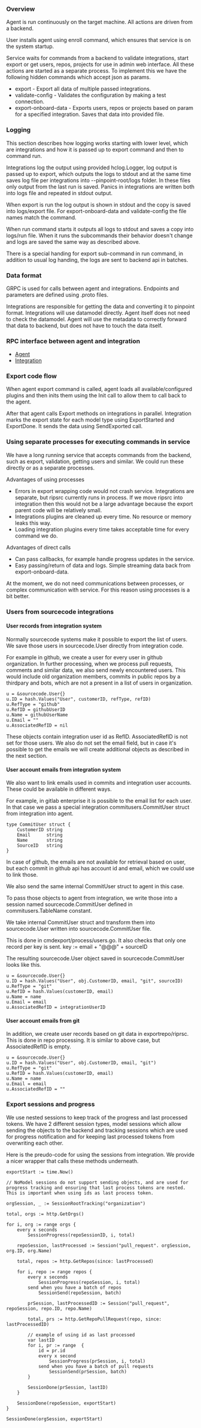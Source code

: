 ### Overview
Agent is run continuously on the target machine. All actions are driven from a backend.

User installs agent using enroll command, which ensures that service is on the system startup.

Service waits for commands from a backend to validate integrations, start export or get users, repos, projects for use in admin web interface. All these actions are started as a separate process. To implement this we have the following hidden commands which accept json as params.

- export - Export all data of multiple passed integrations.
- validate-config - Validates the configuration by making a test connection.
- export-onboard-data - Exports users, repos or projects based on param for a specified integration. Saves that data into provided file.

### Logging
This section describes how logging works starting with lower level, which are integrations and how it is passed up to export command and then to command run.

Integrations log the output using provided hclog.Logger, log output is passed up to export, which outputs the logs to stdout and at the same time saves log file per integrations into --pinpoint-root/logs folder. In these files only output from the last run is saved. Panics in integrations are written both into logs file and repeated in stdout output.

When export is run the log output is shown in stdout and the copy is saved into logs/export file. For export-onboard-data and validate-config the file names match the command.

When run command starts it outputs all logs to stdout and saves a copy into logs/run file. When it runs the subcommands their behavior doesn't change and logs are saved the same way as described above.

There is a special handing for export sub-command in run command, in addition to usual log handing, the logs are sent to backend api in batches.

### Data format
GRPC is used for calls between agent and integrations. Endpoints and parameters are defined using .proto files.

Integrations are responsible for getting the data and converting it to pinpoint format. Integrations will use datamodel directly. Agent itself does not need to check the datamodel. Agent will use the metadata to correctly forward that data to backend, but does not have to touch the data itself.

### RPC interface between agent and integration
- [Agent](https://github.com/pinpt/agent/blob/master/rpcdef/agent.go)
- [Integration](https://github.com/pinpt/agent/blob/master/rpcdef/integration.go)

### Export code flow
When agent export command is called, agent loads all available/configured plugins and then inits them using the Init call to allow them to call back to the agent.

After that agent calls Export methods on integrations in parallel. Integration marks the export state for each model type using ExportStarted and ExportDone. It sends the data using SendExported call.

### Using separate processes for executing commands in service
We have a long running service that accepts commands from the backend, such as export, validation, getting users and similar. We could run these directly or as a separate processes.

Advantages of using processes
- Errors in export wrapping code would not crash service. Integrations are separate, but ripsrc currently runs in process. If we move ripsrc into integration then this would not be a large advantage because the export parent code will be relatively small.
- Integrations plugins are cleaned up every time. No resource or memory leaks this way.
- Loading integration plugins every time takes acceptable time for every command we do.

Advantages of direct calls
- Can pass callbacks, for example handle progress updates in the service.
- Easy passing/return of data and logs. Simple streaming data back from export-onboard-data.

At the moment, we do not need communications between processes, or complex communication with service. For this reason using processes is a bit better.

### Users from sourcecode integrations

#### User records from integration system

Normally sourcecode systems make it possible to export the list of users. We save those users in sourcecode.User directly from integration code.

For example in github, we create a user for every user in github organization. In further processing, when we process pull requests, comments and similar data, we also send newly encountered users. This would include old organization members, commits in public repos by a thirdpary and bots, which are not a present in a list of users in organization.

```
u = &sourcecode.User{}
u.ID = hash.Values("User", customerID, refType, refID)
u.RefType = "github"
u.RefID = githubUserID
u.Name = githubUserName
u.Email = ""
u.AssociatedRefID = nil
```

These objects contain integration user id as RefID. AssociatedRefID is not set for those users. We also do not set the email field, but in case it's possible to get the emails we will create additional objects as described in the next section.

#### User account emails from integration system

We also want to link emails used in commits and integration user accounts. These could be available in different ways.

For example, in gitlab enterprise it is possible to the email list for each user. In that case we pass a special integration commitusers.CommitUser struct from integration into agent.

```
type CommitUser struct {
	CustomerID string
	Email      string
	Name       string
	SourceID   string
}
```

In case of github, the emails are not available for retrieval based on user, but each commit in github api has account id and email, which we could use to link those.

We also send the same internal CommitUser struct to agent in this case.

To pass those objects to agent from integration, we write those into a session named sourcecode.CommitUser defined in commitusers.TableName constant. 

We take internal CommitUser struct and transform them into sourcecode.User written into sourcecode.CommitUser file.

This is done in cmdexport/process/users.go. It also checks that only one record per key is sent. key := email + "@@@" + sourceID

The resulting sourcecode.User object saved in sourcecode.CommitUser looks like this.

```
u = &sourcecode.User{}
u.ID = hash.Values("User", obj.CustomerID, email, "git", sourceID)
u.RefType = "git"
u.RefID = hash.Values(customerID, email)
u.Name = name
u.Email = email
u.AssociatedRefID = integrationUserID
```

#### User account emails from git

In addition, we create user records based on git data in exportrepo/riprsc. This is done in repo processing. It is similar to above case, but AssociatedRefID is empty.

```
u = &sourcecode.User{}
u.ID = hash.Values("User", obj.CustomerID, email, "git")
u.RefType = "git"
u.RefID = hash.Values(customerID, email)
u.Name = name
u.Email = email
u.AssociatedRefID = ""
```

### Export sessions and progress
We use nested sessions to keep track of the progress and last processed tokens. We have 2 different session types, model sessions which allow sending the objects to the backend and tracking sessions which are used for progress notification and for keeping last processed tokens from overwriting each other.

Here is the preudo-code for using the sessions from integration. We provide a nicer wrapper that calls these methods underneath.

```
exportStart := time.Now()

// NoModel sessions do not support sending objects, and are used for progress tracking and ensuring that last process tokens are nested. This is important when using ids as last process token.

orgSession, _ := SessionRootTracking("organization")

total, orgs := http.GetOrgs()

for i, org := range orgs {
	every x seconds
		SessionProgress(repoSessionID, i, total)

	repoSession, lastProcessed := Session("pull_request". orgSession, org.ID, org.Name)

	total, repos := http.GetRepos(since: lastProcessed)

	for i, repo := range repos {
		every x seconds
			SessionProgress(repoSession, i, total)
		send when you have a batch of repos
			SessionSend(repoSession, batch)

		prSession, lastProcessedID := Session("pull_request", repoSession, repo.ID, repo.Name)

		total, prs := http.GetRepoPullRequest(repo, since: lastProcessedID)

		// example of using id as last processed
		var lastID
		for i, pr := range  {
			id = pr.id
			every x second
				SessionProgress(prSession, i, total)
			send when you have a batch of pull requests
				SessionSend(prSession, batch)		
		}

		SessionDone(prSession, lastID)
	}

	SessionDone(repoSession, exportStart)
}

SessionDone(orgSession, exportStart)
```

